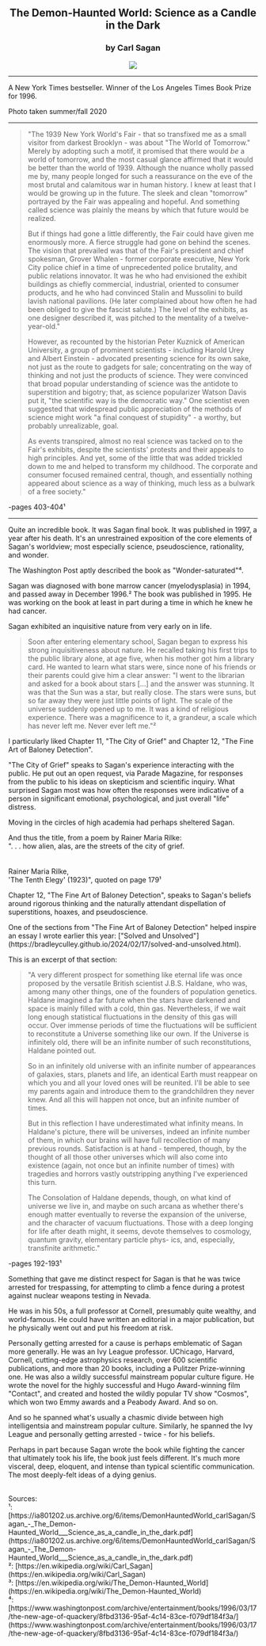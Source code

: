 ## <div align="center">The Demon-Haunted World: Science as a Candle in the Dark<div>
### <div align="center">by Carl Sagan</div>

<div align="center">
  <img src="https://bradleyculley.github.io/images/The_Demon-Haunted_World.jpg" />
</div>

<hr/>

<p>
 A New York Times bestseller. Winner of the Los Angeles Times Book Prize for 1996.
</p>

<p>
 Photo taken summer/fall 2020
</p>

<hr/>

> <p>"The 1939 New York World's Fair - that so transfixed me as a small visitor from darkest Brooklyn - was about "The World of Tomorrow." Merely by adopting such a motif, it promised that there would <i>be</i> a world of tomorrow, and the most casual glance affirmed that it would be better than the world of 1939. Although the nuance wholly passed me by, many people longed for such a reassurance on the eve of the most brutal and calamitous war in human history. I knew at least that I would be growing up in the future. The sleek and clean "tomorrow" portrayed by the Fair was appealing and hopeful. And something called science was plainly the means by which that future would be realized.</p><p>But if things had gone a little differently, the Fair could have given me enormously more. A fierce struggle had gone on behind the scenes. The vision that prevailed was that of the Fair's president and chief spokesman, Grover Whalen - former corporate executive, New York City police chief in a time of unprecedented police brutality, and public relations innovator. It was he who had envisioned the exhibit buildings as chiefly commercial, industrial, oriented to consumer products, and he who had convinced Stalin and Mussolini to build lavish national pavilions. (He later complained about how often he had been obliged to give the fascist salute.) The level of the exhibits, as one designer described it, was pitched to the mentality of a twelve-year-old."</p><p>However, as recounted by the historian Peter Kuznick of American University, a group of prominent scientists - including Harold Urey and Albert Einstein - advocated presenting science for its own sake, not just as the route to gadgets for sale; concentrating on the way of thinking and not just the products of science. They were convinced that broad popular understanding of science was the antidote to superstition and bigotry; that, as science popularizer Watson Davis put it, "the scientific way is the democratic way." One scientist even suggested that widespread public appreciation of the methods of science might work "a final conquest of stupidity" - a worthy, but probably unrealizable, goal.</p><p>As events transpired, almost no real science was tacked on to the Fair's exhibits, despite the scientists' protests and their appeals to high principles. And yet, some of the little that was added trickled down to me and helped to transform my childhood. The corporate and consumer focused remained central, though, and essentially nothing appeared about science as a way of thinking, much less as a bulwark of a free society."</p>
-pages 403-404¹

<hr/>

<p>
    Quite an incredible book. It was Sagan final book. It was published in 1997, a year after his death.
    It's an unrestrained exposition of the core elements of Sagan's worldview; most especially science, pseudoscience, rationality, and wonder.
</p>

<p>
    The Washington Post aptly described the book as "Wonder-saturated"⁴.
</p>

<p>
    Sagan was diagnosed with bone marrow cancer (myelodysplasia) in 1994, and passed away in December 1996.²
    The book was published in 1995.
    He was working on the book at least in part during a time in which he knew he had cancer.
</p>

<p>
Sagan exhibited an inquisitive nature from very early on in life.

> <p>Soon after entering elementary school, Sagan began to express his strong inquisitiveness about nature. He recalled taking his first trips to the public library alone, at age five, when his mother got him a library card. He wanted to learn what stars were, since none of his friends or their parents could give him a clear answer: "I went to the librarian and asked for a book about stars [...] and the answer was stunning. It was that the Sun was a star, but really close. The stars were suns, but so far away they were just little points of light. The scale of the universe suddenly opened up to me. It was a kind of religious experience. There was a magnificence to it, a grandeur, a scale which has never left me. Never ever left me."²</p>
</p>

<p>
    I particularly liked Chapter 11, "The City of Grief" and Chapter 12, "The Fine Art of Baloney Detection".
</p>

<p>
    "The City of Grief" speaks to Sagan's experience interacting with the public.
    He put out an open request, via Parade Magazine, for responses from the public to his ideas on skepticism and scientific inquiry.
    What surprised Sagan most was how often the responses were indicative of a person in significant emotional, psychological, and just overall "life" distress.
</p>

<p>
    Moving in the circles of high academia had perhaps sheltered Sagan.
</p>

<p>
    And thus the title, from a poem by Rainer Maria Rilke:<br/>
    ". . . how alien, alas, are the streets of the city of grief.<br/>
    <br/><br/>
    Rainer Maria Rilke,<br/> 
    'The Tenth Elegy' (1923)", quoted on page 179¹
</p>

<p>
    Chapter 12, "The Fine Art of Baloney Detection", speaks to Sagan's beliefs around rigorous thinking and the naturally attendant dispellation of superstitions, hoaxes, and pseudoscience.
</p>

<p>
    One of the sections from "The Fine Art of Baloney Detection" helped inspire an essay I wrote earlier this year: ["Solved and Unsolved"](https://bradleyculley.github.io/2024/02/17/solved-and-unsolved.html).
</p>

<p>
This is an excerpt of that section:<br/>

> <p>"A very different prospect for something like eternal life was once proposed by the versatile British scientist J.B.S. Haldane, who was, among many other things, one of the founders of population genetics. Haldane imagined a far future when the stars have darkened and space is mainly filled with a cold, thin gas. Nevertheless, if we wait long enough statistical fluctuations in the density of this gas will occur. Over immense periods of time the fluctuations will be sufficient to reconstitute a Universe something like our own. If the Universe is infinitely old, there will be an infinite number of such reconstitutions, Haldane pointed out.</p><p>So in an infinitely old universe with an infinite number of appearances of galaxies, stars, planets and life, an identical Earth must reappear on which you and all your loved ones will be reunited. I'll be able to see my parents again and introduce them to the grandchildren they never knew. And all this will happen not once, but an infinite number of times.</p><p>But in this reflection I have underestimated what infinity means. In Haldane's picture, there will be universes, indeed an infinite number of them, in which our brains will have full recollection of many previous rounds. Satisfaction is at hand - tempered, though, by the thought of all those other universes which will also come into existence (again, not once but an infinite number of times) with tragedies and horrors vastly outstripping anything I've experienced this turn.</p><p>The Consolation of Haldane depends, though, on what kind of universe we live in, and maybe on such arcana as whether there's enough matter eventually to reverse the expansion of the universe, and the character of vacuum fluctuations. Those with a deep longing for life after death might, it seems, devote themselves to cosmology, quantum gravity, elementary particle phys- ics, and, especially, transfinite arithmetic."</p>
-pages 192-193¹
</p>

<p>
    Something that gave me distinct respect for Sagan is that he was twice arrested for trespassing, for attempting to climb a fence during a protest against nuclear weapons testing in Nevada.
</p>

<p>
    He was in his 50s, a full professor at Cornell, presumably quite wealthy, and world-famous.
    He could have written an editorial in a major publication, but he physically went out and put his freedom at risk.
</p>

<p>
    Personally getting arrested for a cause is perhaps emblematic of Sagan more generally.
    He was an Ivy League professor. UChicago, Harvard, Cornell, cutting-edge astrophysics research, over 600 scientific publications, and more than 20 books, including a Pulitzer Prize-winning one.
    He was also a wildly successful mainstream popular culture figure. He wrote the novel for the highly successful and Hugo Award-winning film "Contact", and created and hosted the wildly popular TV show "Cosmos", which won two Emmy awards and a Peabody Award. And so on.
</p>

<p>
    And so he spanned what's usually a chasmic divide between high intelligentsia and mainstream popular culture.
    Similarly, he spanned the Ivy League and personally getting arrested - twice - for his beliefs.
</p>

<p>
    Perhaps in part because Sagan wrote the book while fighting the cancer that ultimately took his life, the book just feels different.
    It's much more visceral, deep, eloquent, and intense than typical scientific communication.
    The most deeply-felt ideas of a dying genius.
</p>

<br/>
Sources:<br/>
¹: [https://ia801202.us.archive.org/6/items/DemonHauntedWorld_carlSagan/Sagan_-_The_Demon-Haunted_World___Science_as_a_candle_in_the_dark.pdf](https://ia801202.us.archive.org/6/items/DemonHauntedWorld_carlSagan/Sagan_-_The_Demon-Haunted_World___Science_as_a_candle_in_the_dark.pdf) <br/>
²: [https://en.wikipedia.org/wiki/Carl_Sagan](https://en.wikipedia.org/wiki/Carl_Sagan) <br/>
³: [https://en.wikipedia.org/wiki/The_Demon-Haunted_World](https://en.wikipedia.org/wiki/The_Demon-Haunted_World) <br/>
⁴: [https://www.washingtonpost.com/archive/entertainment/books/1996/03/17/the-new-age-of-quackery/8fbd3136-95af-4c14-83ce-f079df184f3a/](https://www.washingtonpost.com/archive/entertainment/books/1996/03/17/the-new-age-of-quackery/8fbd3136-95af-4c14-83ce-f079df184f3a/) <br/>
